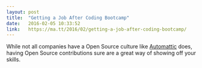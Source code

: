 ```yaml
---
layout: post
title:  "Getting a Job After Coding Bootcamp"
date:   2016-02-05 10:33:52
link:   https://ma.tt/2016/02/getting-a-job-after-coding-bootcamp/
---
```


While not all companies have a Open Source culture like [Automattic](http://automattic.com) does, having Open Source contributions sure are a great way of showing off your skills. 